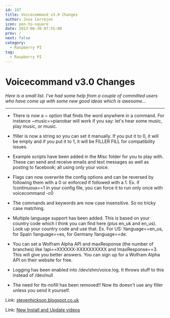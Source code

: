 ```yaml
---
id: 197
title: Voicecommand v3.0 Changes
author: Jose Cerrejon
icon: pen-to-square
date: 2013-06-30 07:55:00
prev: /
next: false
category:
  - Raspberry PI
tag:
  - Raspberry PI
---
```


# Voicecommand v3.0 Changes

*Here is a small list. I've had some help from a couple of committed users who have come up with some new good ideas which is awesome...*

- - -
* There is now a ~ option that finds the word anywhere in a command. For instance ~music==pianobar will work if you say: let's hear some music, play music, or music.

* !filler is now a string so you can set it manually. If you put it to 0, it will be empty and if you put it to 1, it will be FILLER FILL for compatibility issues.

* Example scripts have been added in the Misc folder for you to play with. These can send and receive emails and text messages as well as posting to facebook; all using only your voice.

* Flags can now overwrite the config options and can be reversed by following them with a 0 or enforced if followed with a 1. Ex. if !continuous==1 in your config file, you can force it to run only once with voicecommand -c0

* The commands and keywords are now case insensitive. So no tricky case matching.

* Multiple language support has been added. This is based on your country code which I think you can find here (plus en_uk and en_us). Look up your country code and use that. Ex. For US: !language==en_us, for Spain !language==es, for Germany !language==de.

* You can set a Wolfram Alpha API and maxResponse (the number of branches) like !api==XXXXXX-XXXXXXXXXX and !maxResponse==3. This will give you better answers. You can sign up for a Wolfram Alpha API on their website for free.

* Logging has been enabled into /dev/shm/voice.log. It throws stuff to this instead of /dev/null

* The need for tts-nofill has been removed!! Now tts doesn't use any filler unless you send it yourself.

Link: [stevenhickson.blogspot.co.uk](http://stevenhickson.blogspot.co.uk/2013/06/voice-command-v30-for-raspberry-pi.html)

Link: [New Install and Update videos](http://stevenhickson.blogspot.com/2013/06/installing-and-updating-piauisuite-and.html)